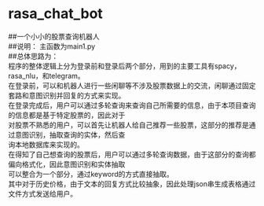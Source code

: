# rasa_chat_bot
##一个小小的股票查询机器人<br> 
##说明：
主函数为main1.py<br> 
##总体思路为：<br> 
程序的整体逻辑上分为登录前和登录后两个部分，用到的主要工具有spacy，rasa_nlu，和telegram。<br> 
在登录前，可以和机器人进行一些闲聊等不涉及股票数据上的交流，闲聊通过固定套路和意图识别并回复的方式来实现。<br> 
在登录完成后，用户可以通过多轮查询来查询自己所需要的信息，由于本项目查询的信息都是基于特定股票的，因此对于<br> 
对股票不熟悉的用户，可以首先让机器人给自己推荐一些股票，这部分的推荐是通过意图识别，抽取查询的实体，然后查<br> 
询本地数据库来实现的。<br> 
在得知了自己想查询的股票后，用户可以通过多轮查询数据，由于这部分的查询都偏向格式化，因此意图识别和实体抽取<br> 
可以整合为一个部分，通过keyword的方式直接抽取。<br> 
其中对于历史价格，由于文本的回复方式比较抽象，因此处理json串生成表格通过文件方式发送给用户。<br> 
